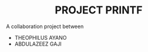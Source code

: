 <h1 align="center">PROJECT PRINTF</h1>
A collaboration project between 
<ul>
<li>THEOPHILUS AYANO</li>
<li>ABDULAZEEZ GAJI</li>
</ul>

